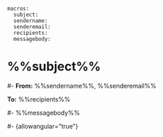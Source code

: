 ``` {settings=""}
macros:
  subject:
  sendername:
  senderemail:
  recipients:
  messagebody:
```

# %%subject%%

#-
**From:** %%sendername%%, %%senderemail%%

**To:** %%recipients%%

#-
%%messagebody%%

#- {allowangular="true"}
<manage-read-receipt></manage-read-receipt>

